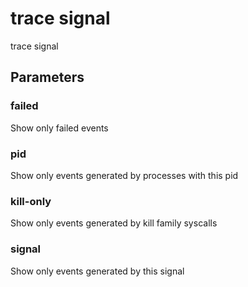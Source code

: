 # trace signal

trace signal

## Parameters

### failed
Show only failed events

### pid
Show only events generated by processes with this pid

### kill-only
Show only events generated by kill family syscalls

### signal
Show only events generated by this signal

